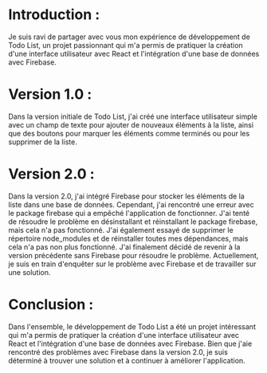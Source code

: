 # Introduction :
Je suis ravi de partager avec vous mon expérience de développement de Todo List, un projet passionnant qui m'a permis de pratiquer la création d'une interface utilisateur avec React et l'intégration d'une base de données avec Firebase.


# Version 1.0 :
Dans la version initiale de Todo List, j'ai créé une interface utilisateur simple avec un champ de texte pour ajouter de nouveaux éléments à la liste, ainsi que des boutons pour marquer les éléments comme terminés ou pour les supprimer de la liste.


# Version 2.0 :
Dans la version 2.0, j'ai intégré Firebase pour stocker les éléments de la liste dans une base de données. Cependant, j'ai rencontré une erreur avec le package firebase qui a empêché l'application de fonctionner. J'ai tenté de résoudre le problème en désinstallant et réinstallant le package firebase, mais cela n'a pas fonctionné. J'ai également essayé de supprimer le répertoire node_modules et de réinstaller toutes mes dépendances, mais cela n'a pas non plus fonctionné. J'ai finalement décidé de revenir à la version précédente sans Firebase pour résoudre le problème. Actuellement, je suis en train d'enquêter sur le problème avec Firebase et de travailler sur une solution.


# Conclusion :
Dans l'ensemble, le développement de Todo List a été un projet intéressant qui m'a permis de pratiquer la création d'une interface utilisateur avec React et l'intégration d'une base de données avec Firebase. Bien que j'aie rencontré des problèmes avec Firebase dans la version 2.0, je suis déterminé à trouver une solution et à continuer à améliorer l'application.
